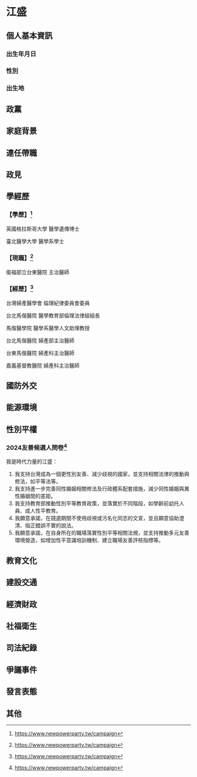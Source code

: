# 江盛

## 個人基本資訊

### 出生年月日

### 性別

### 出生地

## 政黨

## 家庭背景

## 連任帶職

## 政見

## 學經歷

### 【學歷】[^1]
英國格拉斯哥大學 醫學遺傳博士

臺北醫學大學 醫學系學士

### 【現職】[^1]
衛福部立台東醫院 主治醫師

### 【經歷】[^1]
台灣婦產醫學會 倫理紀律委員會委員

台北馬偕醫院 醫學教育部倫理法律組組長

馬偕醫學院 醫學系醫學人文助理教授

台北馬偕醫院 婦產部主治醫師

台東馬偕醫院 婦產科主治醫師

嘉義基督教醫院 婦產科主治醫師

[^1]: https://www.newpowerparty.tw/campaign

## 國防外交

## 能源環境

## 性別平權

### 2024友善候選人問卷[^1]

我是時代力量的江盛：

1. 我支持台灣成為一個更性別友善、減少歧視的國家，並支持相關法律的推動與修法，如平等法等。
1. 我支持進一步完善同性婚姻相關修法及行政體系配套措施，減少同性婚姻與異性婚姻間的差距。
1. 我支持教育部推動性別平等教育政策，並落實於不同階段，如學齡前幼托人員、成人性平教育。
1. 我願意承諾，在競選期間不使用歧視或污名化同志的文宣，並且願意協助澄清、指正錯誤不實的說法。
1. 我願意承諾，在自身所在的職場落實性別平等相關法規，並支持推動多元友善環境營造，如增加性平意識培訓機制、建立職場友善評核指標等。

[^1]: https://pridewatch.tw/candidate/shengnpp

## 教育文化

## 建設交通

## 經濟財政

## 社福衛生

## 司法紀錄

## 爭議事件

## 發言表態

## 其他
